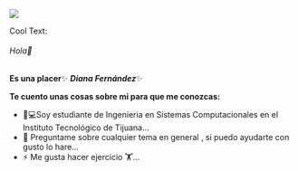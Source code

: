 ![](https://images.cooltext.com/5466550.png)

<a href="http://cooltext.com" target="_top"><img src="https://cooltext.com/images/ct_pixel.gif" width="80" height="15" alt="Cool Text: Logo and Graphics Generator" border="0" /></a>
###### Hola👋
**Es una placer**✨ ***Diana Fernández***✨ 

**Te cuento unas cosas sobre mi para que me conozcas:**

- 👩💻Soy estudiante de Ingeníeria en Sistemas Computacionales en el Instituto Tecnológico de Tijuana...
- 💬 Preguntame sobre cualquier tema en general , si puedo ayudarte con gusto lo hare...
- ⚡ Me gusta hacer ejercicio 🏋...
